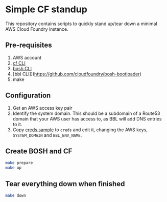 # Simple CF standup

This repository contains scripts to quickly stand up/tear down a minimal AWS Cloud Foundry instance.

## Pre-requisites

1. AWS account
2. [cf CLI](https://github.com/cloudfoundry/cli)
3. [bosh CLI](https://bosh.io/docs/cli-v2-install/)
4. [bbl CLI])(https://github.com/cloudfoundry/bosh-bootloader)
5. make

## Configuration

1. Get an AWS access key pair
2. Identify the system domain. This should be a subdomain of a Route53 domain that your AWS user has access to, as BBL will add DNS entries to it.
3. Copy [creds.sample](creds.sample) to `creds` and edit it, changing the AWS keys, `SYSTEM_DOMAIN` and `BBL_ENV_NAME`.

## Create BOSH and CF

```sh
make prepare
make up
```

## Tear everything down when finished

```sh
make down
```
